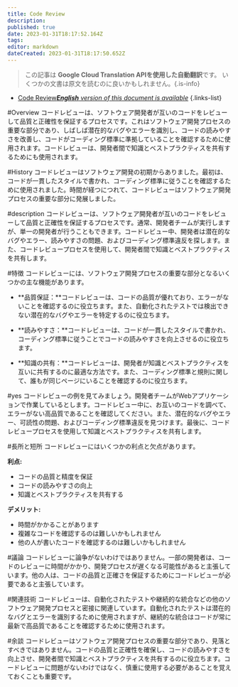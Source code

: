 ```yaml
---
title: Code Review
description: 
published: true
date: 2023-01-31T18:17:52.164Z
tags: 
editor: markdown
dateCreated: 2023-01-31T18:17:50.652Z
---
```


> この記事は **Google Cloud Translation APIを使用した自動翻訳**です。
いくつかの文書は原文を読むのに良いかもしれません。{.is-info}

- [Code Review***English** version of this document is available*](/en/Knowledge-base/Dictionary/code-review)
{.links-list}


#Overview
コードレビューは、ソフトウェア開発者が互いのコードをレビューして品質と正確性を保証するプロセスです。これはソフトウェア開発プロセスの重要な部分であり、しばしば潜在的なバグやエラーを識別し、コードの読みやすさを改善し、コードがコーディング標準に準拠していることを確認するために使用されます。コードレビューは、開発者間で知識とベストプラクティスを共有するためにも使用されます。

#History
コードレビューはソフトウェア開発の初期からありました。最初は、コードが一貫したスタイルで書かれ、コーディング標準に従うことを確認するために使用されました。時間が経つにつれて、コードレビューはソフトウェア開発プロセスの重要な部分に発展しました。

#description
コードレビューは、ソフトウェア開発者が互いのコードをレビューして品質と正確性を保証するプロセスです。通常、開発者チームが実行しますが、単一の開発者が行うこともできます。コードレビュー中、開発者は潜在的なバグやエラー、読みやすさの問題、およびコーディング標準違反を探します。また、コードレビュープロセスを使用して、開発者間で知識とベストプラクティスを共有します。

#特徴
コードレビューには、ソフトウェア開発プロセスの重要な部分となるいくつかの主な機能があります。

- **品質保証：**コードレビューは、コードの品質が優れており、エラーがないことを確認するのに役立ちます。また、自動化されたテストでは検出できない潜在的なバグやエラーを特定するのに役立ちます。

- **読みやすさ：**コードレビューは、コードが一貫したスタイルで書かれ、コーディング標準に従うことでコードの読みやすさを向上させるのに役立ちます。

- **知識の共有：**コードレビューは、開発者が知識とベストプラクティスを互いに共有するのに最適な方法です。また、コーディング標準と規則に関して、誰もが同じページにいることを確認するのに役立ちます。

#yes
コードレビューの例を見てみましょう。開発者チームがWebアプリケーションで作業しているとします。コードレビュー中に、お互いのコードを調べて、エラーがない高品質であることを確認してください。また、潜在的なバグやエラー、可読性の問題、およびコーディング標準違反を見つけます。最後に、コードレビュープロセスを使用して知識とベストプラクティスを共有します。

#長所と短所
コードレビューにはいくつかの利点と欠点があります。

**利点:**
- コードの品質と精度を保証
- コードの読みやすさの向上
- 知識とベストプラクティスを共有する

**デメリット:**
- 時間がかかることがあります
- 複雑なコードを確認するのは難しいかもしれません
- 他の人が書いたコードを確認するのは難しいかもしれません

#議論
コードレビューに論争がないわけではありません。一部の開発者は、コードのレビューに時間がかかり、開発プロセスが遅くなる可能性があると主張しています。他の人は、コードの品質と正確さを保証するためにコードレビューが必要であると主張しています。

#関連技術
コードレビューは、自動化されたテストや継続的な統合などの他のソフトウェア開発プロセスと密接に関連しています。自動化されたテストは潜在的なバグとエラーを識別するために使用されますが、継続的な統合はコードが常に最新で高品質であることを確認するために使用されます。

#余談
コードレビューはソフトウェア開発プロセスの重要な部分であり、見落とすべきではありません。コードの品質と正確性を確保し、コードの読みやすさを向上させ、開発者間で知識とベストプラクティスを共有するのに役立ちます。コードレビューに問題がないわけではなく、慎重に使用する必要があることを覚えておくことも重要です。